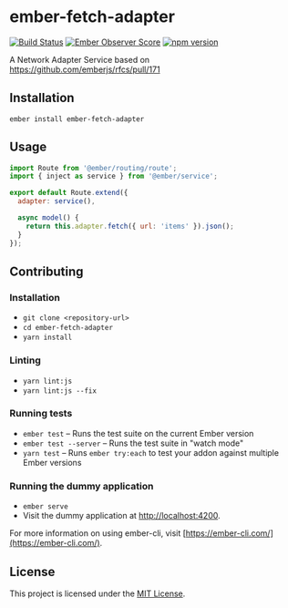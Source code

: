 ember-fetch-adapter
==============================================================================

[![Build Status](https://travis-ci.org/tchak/ember-fetch-adapter.svg?branch=master)](https://travis-ci.org/tchak/ember-fetch-adapter)
[![Ember Observer Score](http://emberobserver.com/badges/ember-fetch-adapter.svg)](http://emberobserver.com/addons/ember-fetch-adapter)
[![npm version](https://badge.fury.io/js/ember-fetch-adapter.svg)](http://badge.fury.io/js/ember-fetch-adapter)

A Network Adapter Service based on https://github.com/emberjs/rfcs/pull/171

Installation
------------------------------------------------------------------------------

```
ember install ember-fetch-adapter
```


Usage
------------------------------------------------------------------------------

```javascript
import Route from '@ember/routing/route';
import { inject as service } from '@ember/service';

export default Route.extend({
  adapter: service(),

  async model() {
    return this.adapter.fetch({ url: 'items' }).json();
  }
});
```


Contributing
------------------------------------------------------------------------------

### Installation

* `git clone <repository-url>`
* `cd ember-fetch-adapter`
* `yarn install`

### Linting

* `yarn lint:js`
* `yarn lint:js --fix`

### Running tests

* `ember test` – Runs the test suite on the current Ember version
* `ember test --server` – Runs the test suite in "watch mode"
* `yarn test` – Runs `ember try:each` to test your addon against multiple Ember versions

### Running the dummy application

* `ember serve`
* Visit the dummy application at [http://localhost:4200](http://localhost:4200).

For more information on using ember-cli, visit [https://ember-cli.com/](https://ember-cli.com/).

License
------------------------------------------------------------------------------

This project is licensed under the [MIT License](LICENSE.md).
